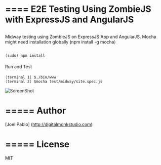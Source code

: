 ====
E2E Testing Using ZombieJS with ExpressJS and AngularJS 
====

##
Midway testing using ZombieJS on ExpressJS App and AngularJS. Mocha might need installation globally (npm install -g mocha)
##


```
(sudo) npm install 
```

####
Run and Test
####

``` 
(terminal 1) $./bin/www
(terminal 2) $mocha test/midway/site.spec.js  

```

![ScreenShot](https://www.evernote.com/shard/s343/sh/c8a7f678-68a3-4167-aa2a-9bcc3e678809/729d2f8f8c252f01e60ac6f4b6c03d04/res/18373c10-47a6-45d1-b66d-8e0ae06d28de/skitch.png?resizeSmall&width=832)



=====
Author
=====
[Joel Pablo] (http://digitalmonkstudio.com)

=====
License
=====

MIT
